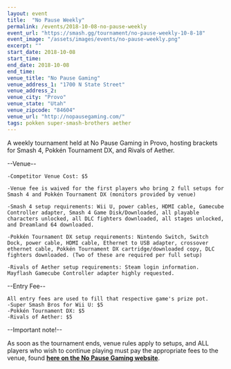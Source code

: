 ```yaml
---
layout: event
title:  "No Pause Weekly"
permalink: /events/2018-10-08-no-pause-weekly
event_url: "https://smash.gg/tournament/no-pause-weekly-10-8-18"
event_image: "/assets/images/events/no-pause-weekly.png"
excerpt: ""
start_date: 2018-10-08
start_time:
end_date: 2018-10-08
end_time: 
venue_title: "No Pause Gaming"
venue_address_1: "1700 N State Street"
venue_address_2:
venue_city: "Provo"
venue_state: "Utah"
venue_zipcode: "84604"
venue_url: "http://nopausegaming.com/"
tags: pokken super-smash-brothers aether
---
```


A weekly tournament held at No Pause Gaming in Provo, hosting brackets for Smash 4, Pokkén Tournament DX, and Rivals of Aether.

\--Venue--

    -Competitor Venue Cost: $5
    
    -Venue fee is waived for the first players who bring 2 full setups for Smash 4 and Pokkén Tournament DX (monitors provided by venue)
    
    -Smash 4 setup requirements: Wii U, power cables, HDMI cable, Gamecube Controller adapter, Smash 4 Game Disk/Downloaded, all playable characters unlocked, all DLC fighters downloaded, all stages unlocked, and Dreamland 64 downloaded.
    
    -Pokkén Tournament DX setup requirements: Nintendo Switch, Switch Dock, power cable, HDMI cable, Ethernet to USB adapter, crossover ethernet cable, Pokkén Tournament DX cartridge/downloaded copy, DLC fighters downloaded. (Two of these are required per full setup)
    
    -Rivals of Aether setup requirements: Steam login information. Mayflash Gamecube Controller adapter highly requested. 

\--Entry Fee--

    All entry fees are used to fill that respective game's prize pot.
    -Super Smash Bros for Wii U: $5
    -Pokkén Tournament DX: $5
    -Rivals of Aether: $5

\--Important note!--

As soon as the tournament ends, venue rules apply to setups, and ALL players who wish to continue playing must pay the appropriate fees to the venue, found [**here on the No Pause Gaming website**](http://nopausegaming.com/#pricing).